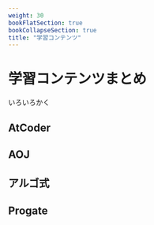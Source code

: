 ```yaml
---
weight: 30
bookFlatSection: true
bookCollapseSection: true
title: "学習コンテンツ"
---
```


# 学習コンテンツまとめ
いろいろかく

## AtCoder


## AOJ


## アルゴ式


## Progate


